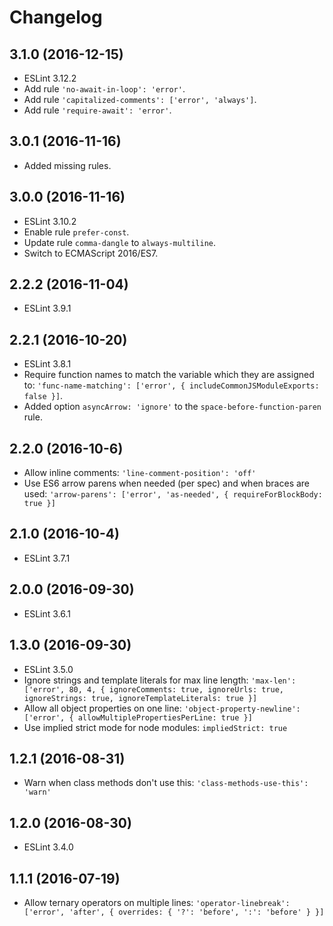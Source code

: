 # Changelog

## 3.1.0 (2016-12-15)
- ESLint 3.12.2
- Add rule `'no-await-in-loop': 'error'`.
- Add rule `'capitalized-comments': ['error', 'always']`.
- Add rule `'require-await': 'error'`.

## 3.0.1 (2016-11-16)
- Added missing rules.

## 3.0.0 (2016-11-16)
- ESLint 3.10.2
- Enable rule `prefer-const`.
- Update rule `comma-dangle` to `always-multiline`.
- Switch to ECMAScript 2016/ES7.

## 2.2.2 (2016-11-04)

- ESLint 3.9.1

## 2.2.1 (2016-10-20)

- ESLint 3.8.1
- Require function names to match the variable which they are assigned to: `'func-name-matching': ['error', { includeCommonJSModuleExports: false }]`.
- Added option `asyncArrow: 'ignore'` to the `space-before-function-paren` rule.

## 2.2.0 (2016-10-6)

- Allow inline comments: `'line-comment-position': 'off'`
- Use ES6 arrow parens when needed (per spec) and when braces are used: `'arrow-parens': ['error', 'as-needed', { requireForBlockBody: true }]`

## 2.1.0 (2016-10-4)

- ESLint 3.7.1

## 2.0.0 (2016-09-30)

- ESLint 3.6.1

## 1.3.0 (2016-09-30)

- ESLint 3.5.0
- Ignore strings and template literals for max line length: `'max-len': ['error', 80, 4, { ignoreComments: true, ignoreUrls: true, ignoreStrings: true, ignoreTemplateLiterals: true }]`
- Allow all object properties on one line: `'object-property-newline': ['error', { allowMultiplePropertiesPerLine: true }]`
- Use implied strict mode for node modules: `impliedStrict: true`

## 1.2.1 (2016-08-31)

- Warn when class methods don't use this: `'class-methods-use-this': 'warn'`

## 1.2.0 (2016-08-30)

- ESLint 3.4.0

## 1.1.1 (2016-07-19)

- Allow ternary operators on multiple lines: `'operator-linebreak': ['error', 'after', { overrides: { '?': 'before', ':': 'before' } }]`
